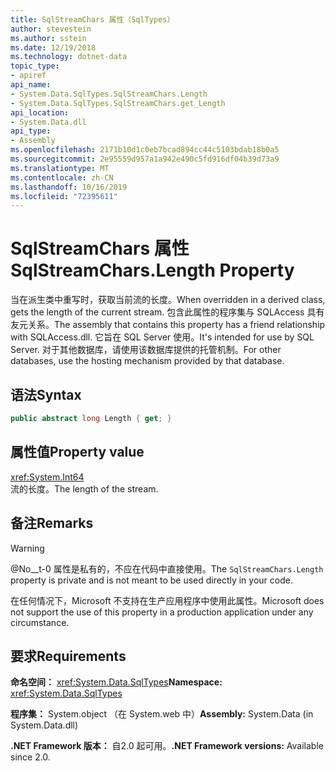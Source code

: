 ```yaml
---
title: SqlStreamChars 属性（SqlTypes）
author: stevestein
ms.author: sstein
ms.date: 12/19/2018
ms.technology: dotnet-data
topic_type:
- apiref
api_name:
- System.Data.SqlTypes.SqlStreamChars.Length
- System.Data.SqlTypes.SqlStreamChars.get_Length
api_location:
- System.Data.dll
api_type:
- Assembly
ms.openlocfilehash: 2171b10d1c0eb7bcad894cc44c5103bdab18b0a5
ms.sourcegitcommit: 2e95559d957a1a942e490c5fd916df04b39d73a9
ms.translationtype: MT
ms.contentlocale: zh-CN
ms.lasthandoff: 10/16/2019
ms.locfileid: "72395611"
---
```

# <a name="sqlstreamcharslength-property"></a><span data-ttu-id="16448-102">SqlStreamChars 属性</span><span class="sxs-lookup"><span data-stu-id="16448-102">SqlStreamChars.Length Property</span></span>

<span data-ttu-id="16448-103">当在派生类中重写时，获取当前流的长度。</span><span class="sxs-lookup"><span data-stu-id="16448-103">When overridden in a derived class, gets the length of the current stream.</span></span> <span data-ttu-id="16448-104">包含此属性的程序集与 SQLAccess 具有友元关系。</span><span class="sxs-lookup"><span data-stu-id="16448-104">The assembly that contains this property has a friend relationship with SQLAccess.dll.</span></span> <span data-ttu-id="16448-105">它旨在 SQL Server 使用。</span><span class="sxs-lookup"><span data-stu-id="16448-105">It's intended for use by SQL Server.</span></span> <span data-ttu-id="16448-106">对于其他数据库，请使用该数据库提供的托管机制。</span><span class="sxs-lookup"><span data-stu-id="16448-106">For other databases, use the hosting mechanism provided by that database.</span></span>

## <a name="syntax"></a><span data-ttu-id="16448-107">语法</span><span class="sxs-lookup"><span data-stu-id="16448-107">Syntax</span></span>

```csharp
public abstract long Length { get; }
```

## <a name="property-value"></a><span data-ttu-id="16448-108">属性值</span><span class="sxs-lookup"><span data-stu-id="16448-108">Property value</span></span>

<xref:System.Int64>\
<span data-ttu-id="16448-109">流的长度。</span><span class="sxs-lookup"><span data-stu-id="16448-109">The length of the stream.</span></span>

## <a name="remarks"></a><span data-ttu-id="16448-110">备注</span><span class="sxs-lookup"><span data-stu-id="16448-110">Remarks</span></span>

> [!WARNING]
> <span data-ttu-id="16448-111">@No__t-0 属性是私有的，不应在代码中直接使用。</span><span class="sxs-lookup"><span data-stu-id="16448-111">The `SqlStreamChars.Length` property is private and is not meant to be used directly in your code.</span></span>
>
> <span data-ttu-id="16448-112">在任何情况下，Microsoft 不支持在生产应用程序中使用此属性。</span><span class="sxs-lookup"><span data-stu-id="16448-112">Microsoft does not support the use of this property in a production application under any circumstance.</span></span>

## <a name="requirements"></a><span data-ttu-id="16448-113">要求</span><span class="sxs-lookup"><span data-stu-id="16448-113">Requirements</span></span>

<span data-ttu-id="16448-114">**命名空间：** <xref:System.Data.SqlTypes></span><span class="sxs-lookup"><span data-stu-id="16448-114">**Namespace:** <xref:System.Data.SqlTypes></span></span>

<span data-ttu-id="16448-115">**程序集：** System.object （在 System.web 中）</span><span class="sxs-lookup"><span data-stu-id="16448-115">**Assembly:** System.Data (in System.Data.dll)</span></span>

<span data-ttu-id="16448-116">**.NET Framework 版本：** 自2.0 起可用。</span><span class="sxs-lookup"><span data-stu-id="16448-116">**.NET Framework versions:** Available since 2.0.</span></span>
